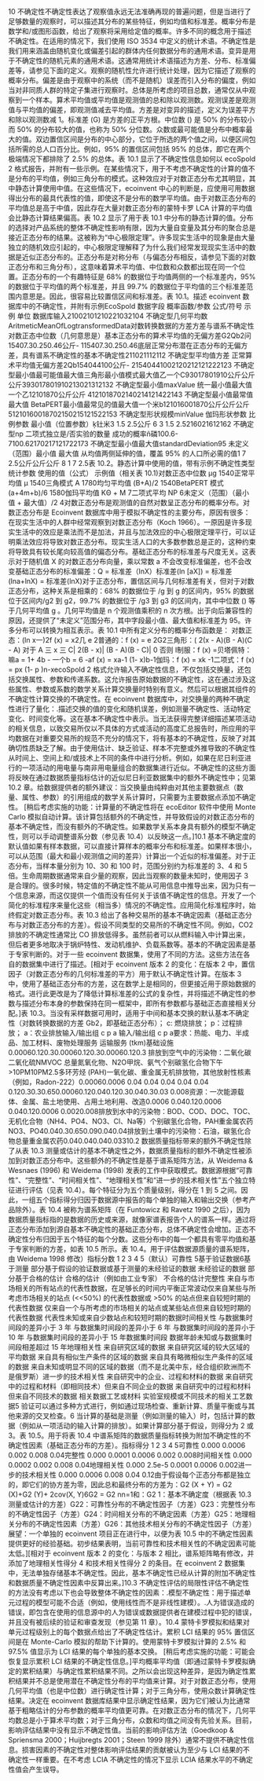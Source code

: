 10 不确定性不确定性表达了观察值永远无法准确再现的普遍问题，但是当进行了足够数量的观察时，可以描述其分布的某些特征，例如均值和标准差。概率分布是数学和/或图形函数，给出了观察将采用给定值的概率。许多不同的概念用于描述不确定性。在适用的情况下，我们使用 ISO 3534 中定义的统计术语。不确定性是我们用来涵盖由随机变化或偏差引起的群体内任何数据分布的通用术语。变异是用于不确定性的随机元素的通用术语。这通常用统计术语描述为方差、分布、标准偏差等，请参见下面的定义。观察的随机性允许进行统计处理，因为它描述了观察的概率分布。偏差是由于观察中的系统（而不是随机）误差而引入分布的偏度，例如当对非同质人群的特定子集进行观察时。总体是所考虑的项目总数，通常仅从中观察到一个样本。算术平均值或平均值是观测值的总和除以观测数。观测误差是观测值与平均值的偏差，即观测值减去平均值。方差是对变异的描述，定义为误差平方和除以观测数减 1。标准差 (G) 是方差的正平方根。中位数 () 是 50% 的分布较小而 50% 的分布较大的值，也称为 50% 分位数。众数或最可能值是分布中概率最大的值。双边置信区间是分布的中心部分，它位于所选的两个值之间，以便区间包括所需的总人口百分比。例如，95% 的置信区间包括 95% 的总体，即它在两个极端情况下都排除了 2.5% 的总体。表 10.1 显示了不确定性信息如何以 ecoSpold 2 格式报告，并附有一些示例。在某些情况下，用于不考虑不确定性的计算的值不是分布的平均值，例如三角分布的模式。这种效应对于对数正态分布尤其明显，其中静态计算使用中值。在这些情况下，ecoinvent 中心的判断是，应使用可用数据得出分布的最具代表性的值，即使这不是分布的数学平均值。由于对数正态分布的平均值总是高于中值，因此存在大量对数正态分布的蒙特卡罗 LCA 计算的平均值会比静态计算结果偏高。表 10.2 显示了用于表 10.1 中分布的静态计算的值。分布的选择对产品系统的整体不确定性影响有限，因为大量自变量及其分布的聚合总是接近正态分布的结果。这被称为“中心极限定理”。许多现实生活中的现象是由大量独立的随机效应引起的，中心极限定理解释了为什么我们经常发现现实生活中的数据是近似正态分布的。正态分布是对称分布（与偏态分布相反，请参见下面的对数正态分布和三角分布），这意味着算术平均值、中位数和众数都出现在同一个位置。正态分布的一个有趣特征是 68% 的数据位于均值两侧的一个标准差内，95% 的数据位于平均值的两个标准差，并且 99.7% 的数据位于平均值的三个标准差范围内意思是。因此，很容易比较置信区间和标准差。表 10.1。描述 ecoinvent 数据库中的不确定性，并附有示例EcoSpold 数据字段 概率函数/参数 公式/符号 示例 单位 数据库输入21002101210221032104 不确定型几何平均数AritmeticMeanOfLogtransformedData对数转换数据的方差方差与谱系不确定性对数正态中位数（几何意思是）基本正态分布的算术平均值的无偏方差G2Qb2问15407.30.250.46公斤- 115407.30.250.46底层正常分布潜在正态分布的无偏方差，具有谱系不确定性的基本不确定性211021112112 不确定型平均值方差 正常算术平均值无偏方差2Qb154044100公斤- 21540441002120212121222123 不确定型最小值最可能值最大值三角形最小值模式最大值乙一个C93017801910公斤公斤公斤393017801910213021312132 不确定型最小值maxValue 统一最小值最大值一个乙12101870公斤公斤 4121018702140214121422143 不确定型最小值最常值最大值 BetaPERT最小值最常见的值最大值一个米b121016001870公斤公斤公斤 51210160018702150215121522153 不确定型形状规模minValue 伽玛形状参数 比例参数 最小值（位置参数）ķ钍米3 1.5 2.5公斤 6 3 1.5 2.5216021612162 不确定型np 二项式独立是/否实验的数量 成功的概率ñ磷100.6- 7100.62170217121722173 不确定型最小值最大值standardDeviation95 未定义（范围）最小值 最大值 从均值两侧延伸的值，覆盖 95% 的人口所必需的值1 7 2.5公斤公斤公斤 8 1 7 2.5表 10.2。静态计算中使用的值，带有示例不确定性类型 统计参数 使用的值（公式） 示例值（相关表 10.1)对数正态中位数 µg 1540正常平均值 µ 1540三角模式 A 1780均匀平均值 (B+A)/2 1540BetaPERT 模式 (a+4m+b)/6 1580伽玛平均值 KΘ + M 7二项式平均 NP 6未定义（范围）（最小值 + 最大值）/2 4对数正态分布是观测值的自然对数呈正态分布的概率分布。对数正态分布是 Ecoinvent 数据库中用于模拟不确定性的主要分布，原因有很多：在现实生活中的人群中经常观察到对数正态分布（Koch 1966）。一原因是许多现实生活中的效应是乘法而不是加法，并且与加法效应的中心极限定理平行，可以证明乘法效应将导致对数正态分布。现实生活人口的大多数参数总是正的，这种约束将导致具有较长尾向较高值的偏态分布。基础正态分布的标准差与尺度无关。这表示对于随机值 X 的对数正态分布向量，乘以常数 a 不会改变标准偏差，也不会改变基础正态分布的标准偏差：Q = 标准差（lnX）标准差(ln [aX]) = 标准差(lna+lnX) = 标准差(lnX)对于正态分布，置信区间与几何标准差有关，但对于对数正态分布，这种关系是相乘的：68% 的数据位于 /g 到 g 的区间内，95% 的数据位于区间内/g2 到 g2，99.7% 的数据位于 /g3 到 g3 的区间内，其中中位数 () 等于几何平均值 g 。几何平均值是 n 个观测值乘积的 n 次方根。出于向后兼容性的原因，还提供了“未定义”范围分布，其中字段最小值、最大值和标准差为 95。许多分布可以转换为相互表示。表 10.1 中所有定义分布的概率分布函数是： 对数正态：(ln x一)2f (x) = x2几 e    2普通的：f (x) = e 2G2三角形：( 2(x - A)(B - A)(C - A) 对于 A 三 x 三 C| 2(B - x)| (B - A)(B - C)| 0 否则 l制服：f (x) =贝塔佩特：嘛a = 1+ 4b - 一个b = 6 -af (x) = xa-1 (1- x)b-1伽玛：f (x) = xk -1二项式：f (x) = px (1- p )n-xecoSpold 2 格式允许输入不确定性信息，不仅包括交换量，还包括交换属性、参数和传递系数。这允许报告原始数据的不确定性，这在通过涉及这些属性、参数或系数的数学关系计算交换量时特别有意义。然后可以根据其组件的不确定性计算交换的不确定性。在 ecoinvent 数据库中，对交换量的两种不确定性进行了量化：.描述交换的值的变化和随机误差，例如测量不确定性、活动特定变化、时间变化等。这在基本不确定性中表示。当无法获得完整详细描述某项活动的相关信息，以致交易所仅以不具体的方式或活动的高度汇总报告时，所应用的平均数据在对重要交易所的规范不充分的情况下，将有基本的不确定性，反映了对其确切性质缺乏了解。由于使用估计、缺乏验证、样本不完整或外推导致的不确定性从时间上、空间上和/或技术上不同的条件中进行分析。例如，如果在尼日利亚进行的一项活动的用电量与南非用电量组合的数据集进行近似。不确定性的这些方面将反映在通过数据质量指标估计的近似尼日利亚数据集中的额外不确定性中；见第 10.2 章。给数据提供者的额外建议：当交换量由纯粹由对其他主要数据点（数量、属性、参数）的引用组成的数学关系计算时，只需要为主要数据点添加不确定性。 [稍后考虑实施的功能：计算量的不确定性将在 ecoEditor 软件中使用 Monte Carlo 模拟自动计算。该计算包括额外的不确定性，并导致假设的对数正态分布的基本不确定性，而没有额外的不确定性。如果数学关系本身具有额外的模型不确定性，则可以手动调整谱系分数（参见表 10.4）以反映这一点。]10.1 基本不确定度的默认值如果有样本数据，可以直接计算样本的概率分布和标准差。如果样本很小，可以从范围（最大和最小观测值之间的差异）计算出一个近似的标准偏差。对于正态分布，当样本量分别为 10、30 和 100 时，范围分别约为标准差的 3、4 和 5 倍。生命周期数据通常来自少量的观察，因此当观察的数量未知时，使用因子 3 是合理的。很多时候，特定值的不确定性不能从可用信息中推导出来，因为只有一个信息来源，而这仅提供一个值而没有任何关于该值不确定性的信息。开发了一个简化的标准程序来量化这些（相当多）情况的不确定性。应用简化标准程序时，始终假定对数正态分布。表 10.3 给出了各种交易所的基本不确定因素（基础正态分布与对数正态分布的方差）。假设不同类型的交易所的不确定性不同。例如，CO2 排放的不确定性通常比 CO 排放低得多。虽然前者可以从燃料输入中计算出来，但后者更多地取决于锅炉特性、发动机维护、负载系数等。基本的不确定因素是基于专家判断的。对于一些 ecoinvent 数据集，使用了不同的方法。这些方法在各自的数据集中进行了描述。[相对于 ecoinvent 版本 2 的变化：在版本 2 中，置信因子（对数正态分布的几何标准差的平方）用于默认不确定性计算。在版本 3 中，使用了基础正态分布的方差，这在数学上是相同的，但更接近用于原始数据的格式。进行此更改是为了降低计算标准差的公式的复杂性，并将描述不确定性的参数与描述分布本身的参数保持在同一框架中，即所有参数都与基础正态直接相关分配。]表 10.3。当没有采样数据可用时，适用于中间和基本交换的默认基本不确定性（对数转换数据的方差 Gb2，即基础正态分布）； c: 燃烧排放； p：过程排放； a：农业排放输入/输出组 c p a 输入/输出组 c p a要求：热能、电力、半成品、加工材料、废物处理服务 运输服务 (tkm)基础设施0.00060.120.30.00060.120.30.00060.120.3 排放到空气中的污染物：二氧化碳二氧化硫NMVOC 总量氮氧化物、N2O甲烷、氨气个别碳氢化合物下午>10PM10PM2.5多环芳烃 (PAH)一氧化碳、重金属无机排放物，其他放射性核素（例如，Radon-222）0.00060.0006 0.04 0.04 0.04 0.04 0.04 0.120.30.30.650.00060.120.040.120.30.040.30.03 0.008资源：一次能源载体、金属、盐土地使用、占用土地利用、改造0.0006 0.040.120.0006 0.040.120.0006 0.0020.008排放到水中的污染物：BOD、COD、DOC、TOC、无机化合物（NH4、PO4、NO3、Cl、Na等）个别碳氢化合物，PAH重金属农药NO3、PO40.040.30.650.090.040.04排放到土壤中的污染物：石油，碳氢化合物总量重金属农药0.040.040.040.03310.2 数据质量指标带来的额外不确定性除了从表 10.3 测量或估计的基本不确定性之外，数据质量指标的额外不确定性被添加到对数正态分布中。这些额外的不确定性是基于谱系矩阵方法，从 Weidema & Wesnaes (1996) 和 Weidema (1998) 发表的工作中获取模式。数据源根据“可靠性”、“完整性”、“时间相关性”、“地理相关性”和“进一步的技术相关性”五个独立特征进行评估（见表 10.4）。每个特征分为五个质量级别，得分在 1 到 5 之间。因此，一组五个指标得分归因于数据源中报告的每个单独的输入和输出交换（参考产品除外）。表 10.4 被称为谱系矩阵（在 Funtowicz 和 Ravetz 1990 之后），因为数据质量指标指的是数据的历史或来源，就像家谱表报告个人的谱系一样。通过将正态分布添加到源自基本不确定性的基础正态分布，总体不确定性会增加。正态不确定性分布归因于五个特征的每个分数。这些分布中的每一个都具有零平均值和基于专家判断的方差，如表 10.5 所示。表 10.4。用于评估数据源质量的谱系矩阵，由 Weidema 1998 修改）指标分数 1 2 3 4 5（默认）可靠性 5基于验证数据6基于测量 部分基于假设的验证数据或基于测量的未经验证的数据 未经验证的数据 部分基于合格的估计 合格的估计（例如由工业专家） 不合格的估计完整性 来自与市场相关的所有站点的代表性数据，在足够长的时间内平衡正常波动仅来自某些与所考虑市场相关的站点 (<<50%) 的代表性数据或 >50% 的站点但来自较短时期的代表性数据 仅来自一个与所考虑的市场相关的站点或某些站点但来自较短时期的代表性数据 代表性未知或来自少数站点和较短时期的数据时间相关性 与数据集时间段的差异小于 3 年 与数据集时间段的差异小于 6 年 与数据集时间段的差异小于 10 年 与数据集时间段的差异小于 15 年数据集时间段 数据年龄未知或与数据集时间段相差超过 15 年地理相关性 来自研究区域的数据 来自研究区域的较大区域的平均数据 来自具有相似生产条件的区域的数据 来自具有略微相似生产条件的区域的数据 来自未知或明显不同的区域的数据（而不是北美中东，经合组织欧洲而不是俄罗斯）进一步的技术相关性 来自研究中的企业、过程和材料的数据 来自研究中的过程和材料（即相同技术）但来自不同企业的数据 来自研究中的过程和材料但来自不同技术的数据 相关数据工艺或材料 实验室规模或不同技术的相关工艺数据5 验证可以通过多种方式进行，例如通过现场检查、重新计算、质量平衡或与其他来源的交叉检查。6 当计算的基础是测量（例如测量的输入）时，包括计算的数据（例如从一项活动的输入计算的排放）。如果计算部分基于假设，则得分为 2 或 3。表 10.5。用于将表 10.4 中谱系矩阵的数据质量指标转换为附加不确定性的不确定性因素（基础正态分布的方差）。指标得分 1 2 3 4 5可靠性 0.000 0.0006 0.002 0.008 0.04完整性 0.000 0.0001 0.0006 0.002 0.008时间相关性 0.000 0.0002 0.002 0.008 0.04地理相关性 0.000 2.5e-5 0.0001 0.0006 0.002进一步的技术相关性 0.000 0.0006 0.008 0.04 0.12由于假设每个正态分布都是独立的，即它们的协方差为零，因此总和最终分布的方差为：G2 (X + Y) = G2 (X)+G2 (Y)+ 2cov(X, Y)6G2 = G2 nn=1和：G2 1：基本不确定度（根据表 10.3 测量或估计的方差）G22：可靠性分布的不确定性因子（方差）G23：完整性分布的不确定性因子（方差）G24：时间相关分布的不确定因素（方差）G25：地理相关分布的不确定性因素（方差）G26：其他技术相关分布的不确定性因子（方差）展望：一个单独的 ecoinvent 项目正在进行中，以便为表 10.5 中的不确定性因素提供更好的经验基础。初步结果表明，当前可靠性和技术相关性的不确定因素可能太低。][相对于 ecoinvent 版本 2 的变化：与版本 2 相比，谱系矩阵略有修改，并添加了地理相关性得分 4 和技术相关性得分 2 的条目。在 ecoinvent 2 数据集中，无法单独存储基本不确定性。因此，基本不确定性已经从计算的附加不确定性和数据质量不确定性因素中反算出来。]10.3 不确定性评估的局限性评估不确定性的方法没有考虑以下也会导致整体不确定性的因素：.模型不确定性：用于描述单元过程的模型可能不合适（例如，使用线性而不是非线性建模）。.人为错误造成的错误，即包含在使用的信息源中的人为错误或数据提供者在建模过程中犯的错误，并且没有被后续的验证和审查发现（参见第 11 章）。10.4 蒙特卡罗模拟和结果对单元过程级别上的每个数据点给出了不确定性估计。累积 LCI 结果的 95% 置信区间是在 Monte-Carlo 模拟的帮助下计算的。使用蒙特卡罗模拟计算的 2.5% 和 97.5% 值显示为 LCI 结果的每个单独的基本交换。 [稍后考虑实施的功能：可能会恢复显示累积 LCI 结果的不确定性信息。]平均概率平均值（即通过蒙特卡罗模拟确定的累积结果）与确定性累积结果不同。之所以会出现这种差异，是因为确定性累积结果并不总是使用潜在不确定性分布的平均值来计算。对于对数正态分布，使用几何平均值（也是中位数）进行确定性计算；对于三角分布，使用众数计算确定性结果。决定在 ecoinvent 数据库结果中显示确定性结果，因为它们被认为比通常基于粗略估计的分布参数的概率平均值更可靠。在对数正态分布的情况下，几何平均数总是小于算术平均数；对于三角分布，众数和均值之间没有先验关系。目前，影响评估结果中没有显示不确定性值。当前的影响评估方法（Goedkoop & Spriensma 2000；Huijbregts 2001；Steen 1999 除外）通常不提供不确定性信息。损害因素的不确定性对整体影响评估结果的贡献被认为至少与 LCI 结果的不确定性一样重要。在不考虑 LCIA 不确定性的情况下显示 LCIA 结果水平的不确定性值会产生误导。